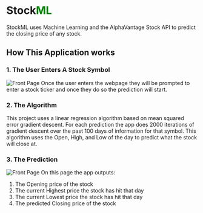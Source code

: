 # Stock<span style="color:green">ML</span>
StockML uses Machine Learning and the AlphaVantage Stock API to predict the closing price of any stock.
## How This Application works
### 1. The User Enters A Stock Symbol
![Front Page](https://i.imgur.com/Pf5CJS0.jpeg)
Once the user enters the webpage they will be prompted to enter a stock ticker and once they do so the prediction will start.
### 2. The Algorithm
This project uses a linear regression algorithm based on mean squared error gradient descent. For each prediction the app does 2000 iterations of gradient descent over the past 100 days of information for that symbol. This algorithm uses the Open, High, and Low of the day to predict what the stock will close at.
### 3. The Prediction
![Front Page](https://i.imgur.com/umwR9GZ.jpeg)
On this page the app outputs:
1. The Opening price of the stock
2. The current Highest price the stock has hit that day
3. The current Lowest price the stock has hit that day
4. The predicted Closing price of the stock
